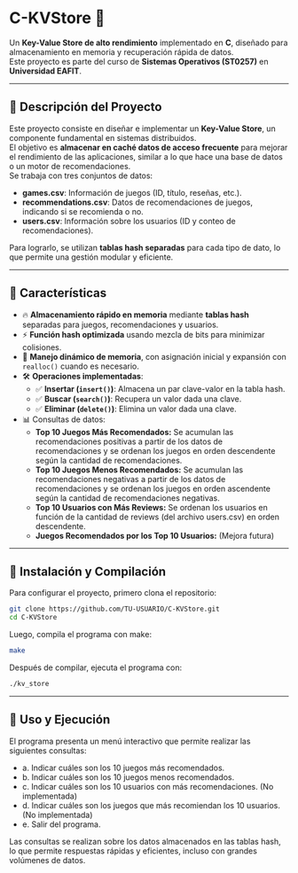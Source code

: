 # C-KVStore 🚀  

Un **Key-Value Store de alto rendimiento** implementado en **C**, diseñado para almacenamiento en memoria y recuperación rápida de datos.  
Este proyecto es parte del curso de **Sistemas Operativos (ST0257)** en **Universidad EAFIT**.

---

## **📌 Descripción del Proyecto**  
Este proyecto consiste en diseñar e implementar un **Key-Value Store**, un componente fundamental en sistemas distribuidos.  
El objetivo es **almacenar en caché datos de acceso frecuente** para mejorar el rendimiento de las aplicaciones, similar a lo que hace una base de datos o un motor de recomendaciones.  
Se trabaja con tres conjuntos de datos:  
- **games.csv**: Información de juegos (ID, título, reseñas, etc.).  
- **recommendations.csv**: Datos de recomendaciones de juegos, indicando si se recomienda o no.  
- **users.csv**: Información sobre los usuarios (ID y conteo de recomendaciones).

Para lograrlo, se utilizan **tablas hash separadas** para cada tipo de dato, lo que permite una gestión modular y eficiente.

---

## **📌 Características**  
- 🔥 **Almacenamiento rápido en memoria** mediante **tablas hash** separadas para juegos, recomendaciones y usuarios.  
- ⚡ **Función hash optimizada** usando mezcla de bits para minimizar colisiones.  
- 🚀 **Manejo dinámico de memoria**, con asignación inicial y expansión con `realloc()` cuando es necesario.  
- 🛠 **Operaciones implementadas**:  
  - ✅ **Insertar (`insert()`)**: Almacena un par clave-valor en la tabla hash.  
  - ✅ **Buscar (`search()`)**: Recupera un valor dada una clave.  
  - ✅ **Eliminar (`delete()`)**: Elimina un valor dada una clave.  
- 📊 Consultas de datos:
  - **Top 10 Juegos Más Recomendados:** Se acumulan las recomendaciones positivas a partir de los datos de recomendaciones y se ordenan los juegos en orden descendente según la cantidad de recomendaciones.
  - **Top 10 Juegos Menos Recomendados:** Se acumulan las recomendaciones negativas a partir de los datos de recomendaciones y se ordenan los juegos en orden ascendente según la cantidad de recomendaciones negativas.
  - **Top 10 Usuarios con Más Reviews:** Se ordenan los usuarios en función de la cantidad de reviews (del archivo users.csv) en orden descendente.
  - **Juegos Recomendados por los Top 10 Usuarios:** (Mejora futura)

---

## **📌 Instalación y Compilación**  
Para configurar el proyecto, primero clona el repositorio:
```sh
git clone https://github.com/TU-USUARIO/C-KVStore.git
cd C-KVStore
```
Luego, compila el programa con make:
```sh
make
```
Después de compilar, ejecuta el programa con:
```sh
./kv_store
```

---

## **📌 Uso y Ejecución**
El programa presenta un menú interactivo que permite realizar las siguientes consultas:
- a. Indicar cuáles son los 10 juegos más recomendados.
- b. Indicar cuáles son los 10 juegos menos recomendados.
- c. Indicar cuáles son los 10 usuarios con más recomendaciones. (No implementada)
- d. Indicar cuáles son los juegos que más recomiendan los 10 usuarios. (No implementada)
- e. Salir del programa.

Las consultas se realizan sobre los datos almacenados en las tablas hash, lo que permite respuestas rápidas y eficientes, incluso con grandes volúmenes de datos.
